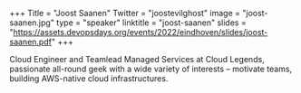 +++
Title = "Joost Saanen"
Twitter = "joostevilghost"
image = "joost-saanen.jpg"
type = "speaker"
linktitle = "joost-saanen"
slides = "https://assets.devopsdays.org/events/2022/eindhoven/slides/joost-saanen.pdf"
+++

Cloud Engineer and Teamlead Managed Services at Cloud Legends, passionate all-round geek with a wide variety of interests – motivate teams, building AWS-native cloud infrastructures.
